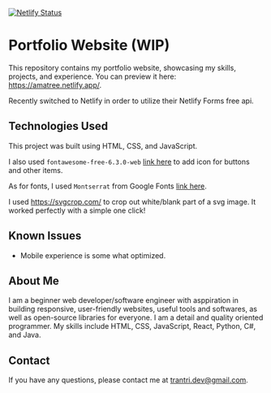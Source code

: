 [![Netlify Status](https://api.netlify.com/api/v1/badges/dbe9e3ab-6536-47b3-9a10-e40f39c8189f/deploy-status)](https://app.netlify.com/sites/amatree/deploys)

# Portfolio Website (WIP)

This repository contains my portfolio website, showcasing my skills, projects, and experience. You can preview it here: https://amatree.netlify.app/. 

Recently switched to Netlify in order to utilize their Netlify Forms free api.

## Technologies Used

This project was built using HTML, CSS, and JavaScript. 

I also used `fontawesome-free-6.3.0-web` [link here](https://fontawesome.com/versions) to add icon for buttons and other items.

As for fonts, I used `Montserrat` from Google Fonts [link here](https://fonts.google.com/specimen/Montserrat).

I used https://svgcrop.com/ to crop out white/blank part of a svg image. It worked perfectly with a simple one click!

## Known Issues

* Mobile experience is some what optimized.

## About Me

I am a beginner web developer/software engineer with asppiration in building responsive, user-friendly websites, useful tools and softwares, as well as open-source libraries for everyone. I am a detail and quality oriented programmer. My skills include HTML, CSS, JavaScript, React, Python, C#, and Java.

## Contact

If you have any questions, please contact me at [trantri.dev@gmail.com](mailto:trantri.dev@gmail.com).
